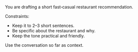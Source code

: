 You are drafting a short fast‑casual restaurant recommendation.

Constraints:
- Keep it to 2–3 short sentences.
- Be specific about the restaurant and why.
- Keep the tone practical and friendly.

Use the conversation so far as context.

